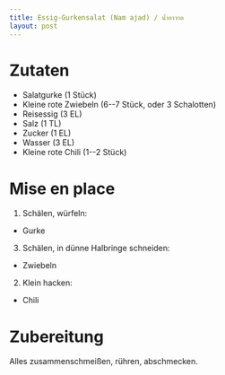 ```yaml
---
title: Essig-Gurkensalat (Nam ajad) / น้ำอาจาด
layout: post
---
```


# Zutaten

- Salatgurke (1 Stück)
- Kleine rote Zwiebeln (6--7 Stück, oder 3 Schalotten)
- Reisessig (3 EL)
- Salz (1 TL)
- Zucker (1 EL)
- Wasser (3 EL)
- Kleine rote Chili (1--2 Stück)

# Mise en place

1. Schälen, würfeln:
  - Gurke
3. Schälen, in dünne Halbringe schneiden:
  - Zwiebeln
2. Klein hacken:
  - Chili

# Zubereitung

Alles zusammenschmeißen, rühren, abschmecken.

